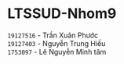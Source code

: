 # LTSSUD-Nhom9


`19127516` -	Trần Xuân	Phước  
`19127403` -  Nguyễn Trung Hiếu  
`1753097` -  Lê Nguyễn Minh tâm
